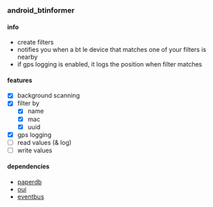 ### android_btinformer
#### info
- create filters
- notifies you when a bt le device that matches one of your filters is nearby
- if gps logging is enabled, it logs the position when filter matches

#### features
- [X] background scanning
- [X] filter by
  - [X] name
  - [X] mac
  - [X] uuid
- [X] gps logging
- [ ] read values (& log)
- [ ] write values

#### dependencies
- [paperdb](https://github.com/pilgr/Paper)
- [oui](https://github.com/smthnspcl/oui)
- [eventbus](https://github.com/greenrobot/EventBus)
